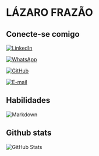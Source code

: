
# LÁZARO FRAZÃO

## Conecte-se comigo
[![LinkedIn](https://img.shields.io/badge/LinkedIn-000?style=for-the-badge&logo=linkedin&logoColor=0E76A8)](https://www.linkedin.com/in/lázaro-frazão/)

[![WhatsApp](https://img.shields.io/badge/WhatsApp-25D366?style=for-the-badge&logo=whatsapp&logoColor=white)](https://wa.me/+5591983296648)

[![GitHub](https://img.shields.io/badge/GitHbt-000?style=for-the-badge&logo=github&logoColor=white)](+https://github.com/spartacos333)

[![E-mail](https://img.shields.io/badge/-Email-000?style=for-the-badge&logo=microsoft-outlook&logoColor=007BFF)](mailto:lazarosilvafrazao@gmail.com)

## Habilidades 
![Markdown](https://img.shields.io/badge/Markdown-000?style=for-the-badge&logo=markdown)
## Github stats

![GitHub Stats](https://github-readme-stats.vercel.app/api?username=spartacos333&theme=transparent&bg_color=000&border_color=30A3DC&show_icons=true&icon_color=30A3DC&title_color=E94D5F&text_color=FFF)
